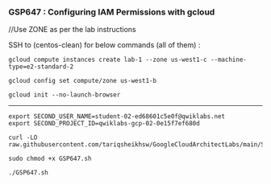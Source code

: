 ### GSP647 :  Configuring IAM Permissions with gcloud 

//Use ZONE as per the lab instructions

SSH to (centos-clean) for below commands (all of them) : 
```
gcloud compute instances create lab-1 --zone us-west1-c --machine-type=e2-standard-2

gcloud config set compute/zone us-west1-b

gcloud init --no-launch-browser
```

----------------------------------------------------------------------

```
export SECOND_USER_NAME=student-02-ed68601c5e0f@qwiklabs.net
export SECOND_PROJECT_ID=qwiklabs-gcp-02-0e15f7ef680d
```

```
curl -LO raw.githubusercontent.com/tariqsheikhsw/GoogleCloudArchitectLabs/main/Solutions/GSP647.sh

sudo chmod +x GSP647.sh

./GSP647.sh
```
